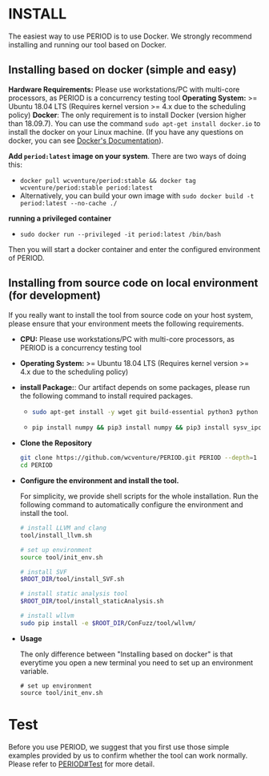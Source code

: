 # INSTALL

The easiest way to use PERIOD is to use Docker. We strongly recommend installing and running our tool based on Docker.
 
## Installing based on docker (simple and easy)

**Hardware Requirements:** Please use workstations/PC with multi-core processors, as PERIOD is a concurrency testing tool
**Operating System:** >= Ubuntu 18.04 LTS (Requires kernel version >= 4.x due to the scheduling policy)
**Docker**: The only requirement is to install Docker (version higher than 18.09.7). You can use the command `sudo apt-get install docker.io` to install the docker on your Linux machine. (If you have any questions on docker, you can see [Docker's Documentation](https://docs.docker.com/engine/install/ubuntu/)).

**Add `period:latest` image on your system**. There are two ways of doing this:
- `docker pull wcventure/period:stable && docker tag wcventure/period:stable period:latest`
- Alternatively, you can build your own image with `sudo docker build -t period:latest --no-cache ./`

**running a privileged container**
- `sudo docker run --privileged -it period:latest /bin/bash`

Then you will start a docker container and enter the configured environment of PERIOD.

 
## Installing from source code on local environment (for development)
 
If you really want to install the tool from source code on your host system, please ensure that your environment meets the following requirements. 
 
- **CPU:** Please use workstations/PC with multi-core processors, as PERIOD is a concurrency testing tool
- **Operating System:** >= Ubuntu 18.04 LTS (Requires kernel version >= 4.x due to the scheduling policy)
- **install Package:**: Our artifact depends on some packages, please run the following command to install required packages.
  - ```sh
    sudo apt-get install -y wget git build-essential python3 python python-pip python3-pip tmux cmake libtool libtool-bin automake autoconf autotools-dev m4 autopoint libboost-dev help2man gnulib bison flex texinfo zlib1g-dev libexpat1-dev libfreetype6 libfreetype6-dev libbz2-dev liblzo2-dev libtinfo-dev libssl-dev pkg-config libswscale-dev libarchive-dev liblzma-dev liblz4-dev doxygen vim intltool gcc-multilib sudo --fix-missing```
  - ```sh
    pip install numpy && pip3 install numpy && pip3 install sysv_ipc
    ```
- **Clone the Repository**

    ```sh
    git clone https://github.com/wcventure/PERIOD.git PERIOD --depth=1
    cd PERIOD
    ```

- **Configure the environment and install the tool.**

    For simplicity, we provide shell scripts for the whole installation. Run the following command to automatically configure the environment and install the tool.
    
    ```sh
    # install LLVM and clang
    tool/install_llvm.sh

    # set up environment
    source tool/init_env.sh

    # install SVF
    $ROOT_DIR/tool/install_SVF.sh

    # install static analysis tool
    $ROOT_DIR/tool/install_staticAnalysis.sh

    # install wllvm
    sudo pip install -e $ROOT_DIR/ConFuzz/tool/wllvm/
    ```

- **Usage**
	
	The only difference between "Installing based on docker" is that everytime you open a new terminal you need to set up an environment variable.
	
	```
	# set up environment
    source tool/init_env.sh
	```

# Test

Before you use PERIOD, we suggest that you first use those simple examples provided by us to confirm whether the tool can work normally. Please refer to [PERIOD#Test](https://github.com/wcventure/PERIOD#test) for more detail.